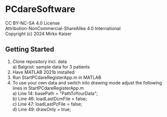 # PCdareSoftware

CC BY-NC-SA 4.0 License  
Attribution-NonCommercial-ShareAlike 4.0 International  
Copyright (c) 2024 Mirko Kaiser  

<!-- GETTING STARTED -->
## Getting Started

1. Clone repository incl. data  
    a) Balgrist: sample data for 3 patients  
2. Have MATLAB 2021b installed  
3. Run StartPCdareRegisterApp.m in MATLAB  
4. To use your own data and switch into drawing mode adjust the following lines in StartPCdareRegisterApp.m  
    a) Line 14: basePath = "PathToYourData";  
    b) Line 46: loadLastDcmFile = false;  
    c) Line 47: loadLastPcFile = false;  
    d) Line 49: drawOnly = true;  
